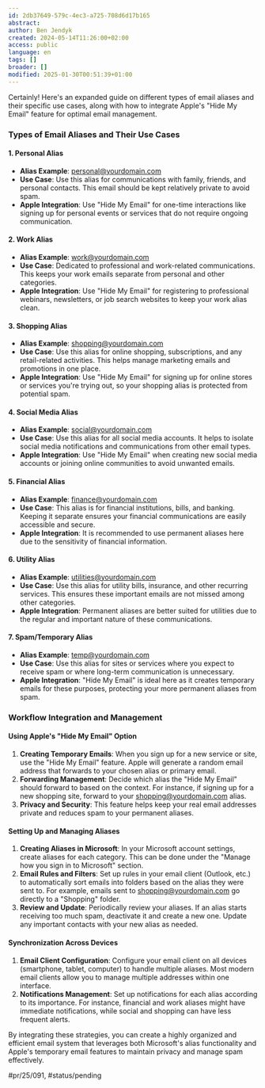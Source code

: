 ```yaml
---
id: 2db37649-579c-4ec3-a725-708d6d17b165
abstract:
author: Ben Jendyk
created: 2024-05-14T11:26:00+02:00
access: public
language: en
tags: []
broader: []
modified: 2025-01-30T00:51:39+01:00
---
```


Certainly! Here's an expanded guide on different types of email aliases and their specific use cases, along with how to integrate Apple's "Hide My Email" feature for optimal email management.

### Types of Email Aliases and Their Use Cases

#### 1. **Personal Alias**

- **Alias Example**: personal@yourdomain.com
- **Use Case**: Use this alias for communications with family, friends, and personal contacts. This email should be kept relatively private to avoid spam.
- **Apple Integration**: Use "Hide My Email" for one-time interactions like signing up for personal events or services that do not require ongoing communication.

#### 2. **Work Alias**

- **Alias Example**: work@yourdomain.com
- **Use Case**: Dedicated to professional and work-related communications. This keeps your work emails separate from personal and other categories.
- **Apple Integration**: Use "Hide My Email" for registering to professional webinars, newsletters, or job search websites to keep your work alias clean.

#### 3. **Shopping Alias**

- **Alias Example**: shopping@yourdomain.com
- **Use Case**: Use this alias for online shopping, subscriptions, and any retail-related activities. This helps manage marketing emails and promotions in one place.
- **Apple Integration**: Use "Hide My Email" for signing up for online stores or services you're trying out, so your shopping alias is protected from potential spam.

#### 4. **Social Media Alias**

- **Alias Example**: social@yourdomain.com
- **Use Case**: Use this alias for all social media accounts. It helps to isolate social media notifications and communications from other email types.
- **Apple Integration**: Use "Hide My Email" when creating new social media accounts or joining online communities to avoid unwanted emails.

#### 5. **Financial Alias**

- **Alias Example**: finance@yourdomain.com
- **Use Case**: This alias is for financial institutions, bills, and banking. Keeping it separate ensures your financial communications are easily accessible and secure.
- **Apple Integration**: It is recommended to use permanent aliases here due to the sensitivity of financial information.

#### 6. **Utility Alias**

- **Alias Example**: utilities@yourdomain.com
- **Use Case**: Use this alias for utility bills, insurance, and other recurring services. This ensures these important emails are not missed among other categories.
- **Apple Integration**: Permanent aliases are better suited for utilities due to the regular and important nature of these communications.

#### 7. **Spam/Temporary Alias**

- **Alias Example**: temp@yourdomain.com
- **Use Case**: Use this alias for sites or services where you expect to receive spam or where long-term communication is unnecessary.
- **Apple Integration**: "Hide My Email" is ideal here as it creates temporary emails for these purposes, protecting your more permanent aliases from spam.

### Workflow Integration and Management

#### Using Apple's "Hide My Email" Option

1. **Creating Temporary Emails**: When you sign up for a new service or site, use the "Hide My Email" feature. Apple will generate a random email address that forwards to your chosen alias or primary email.
2. **Forwarding Management**: Decide which alias the "Hide My Email" should forward to based on the context. For instance, if signing up for a new shopping site, forward to your shopping@yourdomain.com alias.
3. **Privacy and Security**: This feature helps keep your real email addresses private and reduces spam to your permanent aliases.

#### Setting Up and Managing Aliases

1. **Creating Aliases in Microsoft**: In your Microsoft account settings, create aliases for each category. This can be done under the "Manage how you sign in to Microsoft" section.
2. **Email Rules and Filters**: Set up rules in your email client (Outlook, etc.) to automatically sort emails into folders based on the alias they were sent to. For example, emails sent to shopping@yourdomain.com go directly to a "Shopping" folder.
3. **Review and Update**: Periodically review your aliases. If an alias starts receiving too much spam, deactivate it and create a new one. Update any important contacts with your new alias as needed.

#### Synchronization Across Devices

1. **Email Client Configuration**: Configure your email client on all devices (smartphone, tablet, computer) to handle multiple aliases. Most modern email clients allow you to manage multiple addresses within one interface.
2. **Notifications Management**: Set up notifications for each alias according to its importance. For instance, financial and work aliases might have immediate notifications, while social and shopping can have less frequent alerts.

By integrating these strategies, you can create a highly organized and efficient email system that leverages both Microsoft's alias functionality and Apple's temporary email features to maintain privacy and manage spam effectively.


#pr/25/091, #status/pending